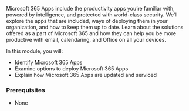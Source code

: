 Microsoft 365 Apps include the productivity apps you’re familiar with, powered by intelligence, and protected with world-class security.  We’ll explore the apps that are included, ways of deploying them in your organization, and how to keep them up to date.
Learn about the solutions offered as a part of Microsoft 365 and how they can help you be more productive with email, calendaring, and Office on all your devices.

In this module, you will:

- Identify Microsoft 365 Apps
- Examine options to deploy Microsoft 365 Apps
- Explain how Microsoft 365 Apps are updated and serviced

### Prerequisites
- None